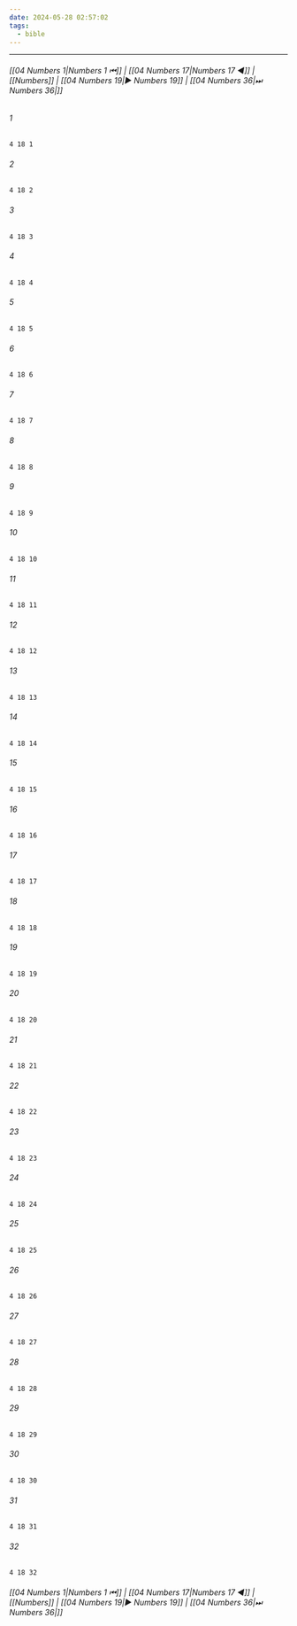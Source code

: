 ```yaml
---
date: 2024-05-28 02:57:02
tags:
  - bible
---
```

___

###### [[04 Numbers 1|Numbers 1 ⏮]] | [[04 Numbers 17|Numbers 17 ◀]] | [[Numbers]] | [[04 Numbers 19|▶ Numbers 19]] | [[04 Numbers 36|⏭ Numbers 36|]]

###### 1
``` verse
4 18 1 
```
###### 2
``` verse
4 18 2 
```
###### 3
``` verse
4 18 3 
```
###### 4
``` verse
4 18 4 
```
###### 5
``` verse
4 18 5 
```
###### 6
``` verse
4 18 6 
```
###### 7
``` verse
4 18 7 
```
###### 8
``` verse
4 18 8 
```
###### 9
``` verse
4 18 9 
```
###### 10
``` verse
4 18 10 
```
###### 11
``` verse
4 18 11 
```
###### 12
``` verse
4 18 12 
```
###### 13
``` verse
4 18 13 
```
###### 14
``` verse
4 18 14 
```
###### 15
``` verse
4 18 15 
```
###### 16
``` verse
4 18 16 
```
###### 17
``` verse
4 18 17 
```
###### 18
``` verse
4 18 18 
```
###### 19
``` verse
4 18 19 
```
###### 20
``` verse
4 18 20 
```
###### 21
``` verse
4 18 21 
```
###### 22
``` verse
4 18 22 
```
###### 23
``` verse
4 18 23 
```
###### 24
``` verse
4 18 24 
```
###### 25
``` verse
4 18 25 
```
###### 26
``` verse
4 18 26 
```
###### 27
``` verse
4 18 27 
```
###### 28
``` verse
4 18 28 
```
###### 29
``` verse
4 18 29 
```
###### 30
``` verse
4 18 30 
```
###### 31
``` verse
4 18 31 
```
###### 32
``` verse
4 18 32 
```

###### [[04 Numbers 1|Numbers 1 ⏮]] | [[04 Numbers 17|Numbers 17 ◀]] | [[Numbers]] | [[04 Numbers 19|▶ Numbers 19]] | [[04 Numbers 36|⏭ Numbers 36|]]

